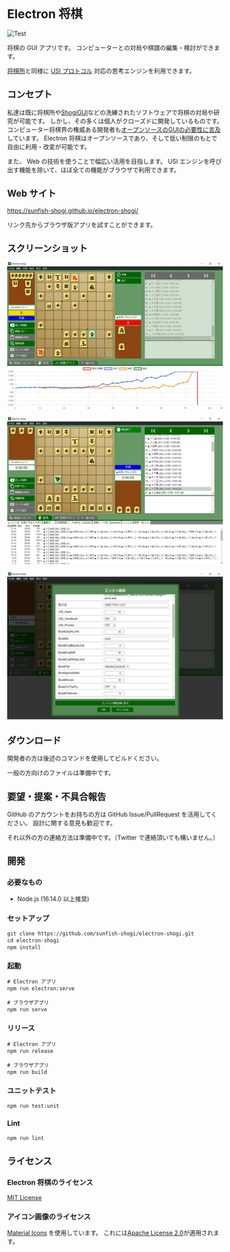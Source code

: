 # Electron 将棋

![Test](https://github.com/sunfish-shogi/electron-shogi/actions/workflows/test.yml/badge.svg)

将棋の GUI アプリです。
コンピューターとの対局や棋譜の編集・検討ができます。

[将棋所](http://shogidokoro.starfree.jp/)と同様に [USI プロトコル](http://shogidokoro.starfree.jp/usi.html) 対応の思考エンジンを利用できます。

## コンセプト

私達は既に将棋所や[ShogiGUI](http://shogigui.siganus.com/)などの洗練されたソフトウェアで将棋の対局や研究が可能です。
しかし、その多くは個人がクローズドに開発しているものです。
コンピューター将棋界の権威ある開発者も[オープンソースのGUIの必要性に言及](https://yaneuraou.yaneu.com/2022/01/15/new-gui-for-shogi-is-needed-to-improve-the-usi-protocol/)しています。
Electron 将棋はオープンソースであり、そして低い制限のもとで自由に利用・改変が可能です。

また、 Web の技術を使うことで幅広い活用を目指します。
USI エンジンを呼び出す機能を除いて、ほぼ全ての機能がブラウザで利用できます。

## Web サイト

https://sunfish-shogi.github.io/electron-shogi/

リンク先からブラウザ版アプリを試すことができます。

## スクリーンショット

![スクリーンショット1](docs/screenshots/screenshot001.png)

![スクリーンショット2](docs/screenshots/screenshot002.png)

![スクリーンショット3](docs/screenshots/screenshot003.png)

## ダウンロード

開発者の方は後述のコマンドを使用してビルドください。

一般の方向けのファイルは準備中です。

## 要望・提案・不具合報告

GitHub のアカウントをお持ちの方は GitHub Issue/PullRequest を活用してください。
設計に関する意見も歓迎です。

それ以外の方の連絡方法は準備中です。（Twitter で連絡頂いても構いません。）

## 開発

### 必要なもの

- Node.js (16.14.0 以上推奨)

### セットアップ

```
git clone https://github.com/sunfish-shogi/electron-shogi.git
cd electron-shogi
npm install
```

### 起動

```
# Electron アプリ
npm run electron:serve

# ブラウザアプリ
npm run serve
```

### リリース

```
# Electron アプリ
npm run release

# ブラウザアプリ
npm run build
```

### ユニットテスト

```
npm run test:unit
```

### Lint

```
npm run lint
```

## ライセンス

### Electron 将棋のライセンス

[MIT License](LICENSE)

### アイコン画像のライセンス

[Material Icons](https://google.github.io/material-design-icons/) を使用しています。
これには[Apache License 2.0](https://www.apache.org/licenses/LICENSE-2.0.txt)が適用されます。

